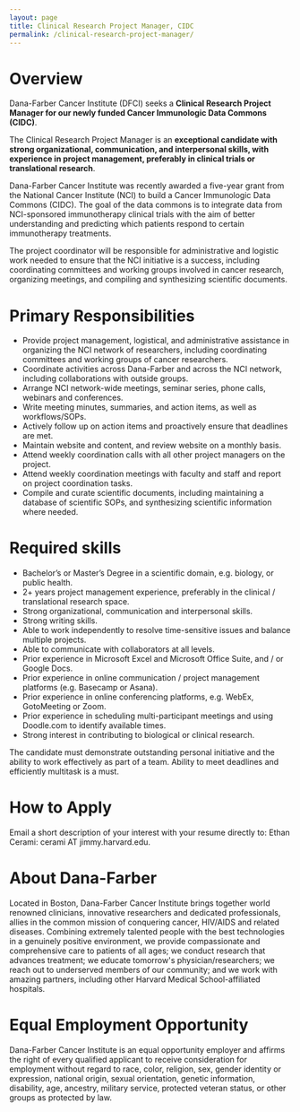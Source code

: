 ```yaml
---
layout: page
title: Clinical Research Project Manager, CIDC
permalink: /clinical-research-project-manager/
---
```


# Overview

Dana-Farber Cancer Institute (DFCI) seeks a **Clinical Research Project Manager for our newly funded Cancer Immunologic Data Commons (CIDC)**.  

The Clinical Research Project Manager is an **exceptional candidate with strong organizational, communication, and interpersonal skills, with experience in project management, preferably in clinical trials or translational research**.  

Dana-Farber Cancer Institute was recently awarded a five-year grant from the National Cancer Institute (NCI) to build a Cancer Immunologic Data Commons (CIDC).  The goal of the data commons is to integrate data from NCI-sponsored immunotherapy clinical trials with the aim of better understanding and predicting which patients respond to certain immunotherapy treatments.  

The project coordinator will be responsible for administrative and logistic work needed to ensure that the NCI initiative is a success, including coordinating committees and working groups involved in cancer research, organizing meetings, and compiling and synthesizing scientific documents.  

# Primary Responsibilities

* Provide project management, logistical, and administrative assistance in organizing the NCI network of researchers, including coordinating committees and working groups of cancer researchers.
* Coordinate activities across Dana-Farber and across the NCI network, including collaborations with outside groups.
* Arrange NCI network-wide meetings, seminar series, phone calls, webinars and conferences.
* Write meeting minutes, summaries, and action items, as well as workflows/SOPs.
* Actively follow up on action items and proactively ensure that deadlines are met.
* Maintain website and content, and review website on a monthly basis.
* Attend weekly coordination calls with all other project managers on the project.
* Attend weekly coordination meetings with faculty and staff and report on project coordination tasks.
* Compile and curate scientific documents, including maintaining a database of scientific SOPs, and synthesizing scientific information where needed.

# Required skills

* Bachelor’s or Master’s Degree in a scientific domain, e.g. biology, or public health.
* 2+ years project management experience, preferably in the clinical / translational research space.
* Strong organizational, communication and interpersonal skills.
* Strong writing skills.
* Able to work independently to resolve time-sensitive issues and balance multiple projects.
* Able to communicate with collaborators at all levels.
* Prior experience in Microsoft Excel and Microsoft Office Suite, and / or Google Docs.
* Prior experience in online communication / project management platforms (e.g. Basecamp or Asana).
* Prior experience in online conferencing platforms, e.g. WebEx, GotoMeeting or Zoom.
* Prior experience in scheduling multi-participant meetings and using Doodle.com to identify available times.
* Strong interest in contributing to biological or clinical research. 

The candidate must demonstrate outstanding personal initiative and the ability to work effectively as part of a team. Ability to meet deadlines and efficiently multitask is a must.

# How to Apply

Email a short description of your interest with your resume directly to:  Ethan Cerami:  cerami AT jimmy.harvard.edu.

# About Dana-Farber

Located in Boston, Dana-Farber Cancer Institute brings together world renowned clinicians, innovative researchers and dedicated professionals, allies in the common mission of conquering cancer, HIV/AIDS and related diseases. Combining extremely talented people with the best technologies in a genuinely positive environment, we provide compassionate and comprehensive care to patients of all ages; we conduct research that advances treatment; we educate tomorrow's physician/researchers; we reach out to underserved members of our community; and we work with amazing partners, including other Harvard Medical School-affiliated hospitals.

# Equal Employment Opportunity

Dana-Farber Cancer Institute is an equal opportunity employer and affirms the right of every qualified applicant to receive consideration for employment without regard to race, color, religion, sex, gender identity or expression, national origin, sexual orientation, genetic information, disability, age, ancestry, military service, protected veteran status, or other groups as protected by law.

